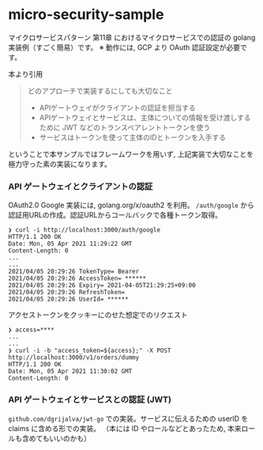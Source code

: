 # micro-security-sample

マイクロサービスパターン 第11章 におけるマイクロサービスでの認証の golang 実装例（すごく簡易）です。
※ 動作には, GCP より OAuth 認証設定が必要です。

本より引用

>どのアプローチで実装するにしても大切なこと
> - APIゲートウェイがクライアントの認証を担当する
> - APIゲートウェイとサービスは、主体についての情報を受け渡しするために JWT などのトランスペアレントトークンを使う
> - サービスはトークンを使って主体のIDとトークンを入手する

ということで本サンプルではフレームワークを用いず, 上記実装で大切なことを極力守った素の実装になります。

### API ゲートウェイとクライアントの認証

OAuth2.0 Google 実装には, golang.org/x/oauth2 を利用。 `/auth/google` から認証用URLの作成。認証URLからコールバックで各種トークン取得。

```
❯ curl -i http://localhost:3000/auth/google
HTTP/1.1 200 OK
Date: Mon, 05 Apr 2021 11:29:22 GMT
Content-Length: 0
...
...
2021/04/05 20:29:26 TokenType= Bearer
2021/04/05 20:29:26 AccessToken= ******
2021/04/05 20:29:26 Expiry= 2021-04-05T21:29:25+09:00
2021/04/05 20:29:26 RefreshToken= 
2021/04/05 20:29:26 UserId= ******
```

アクセストークンをクッキーにのせた想定でのリクエスト

```
❯ access=****
...
...
❯ curl -i -b "access_token=${access};" -X POST http://localhost:3000/v1/orders/dummy
HTTP/1.1 200 OK
Date: Mon, 05 Apr 2021 11:30:02 GMT
Content-Length: 0
```

### API ゲートウェイとサービスとの認証 (JWT)

`github.com/dgrijalva/jwt-go` での実装。サービスに伝えるための userID を claims に含める形での実装。
（本には ID やロールなどとあったため, 本来ロールも含めてもいいのかも）
